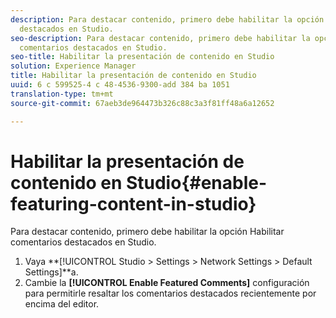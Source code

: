 ```yaml
---
description: Para destacar contenido, primero debe habilitar la opción Habilitar comentarios
  destacados en Studio.
seo-description: Para destacar contenido, primero debe habilitar la opción Habilitar
  comentarios destacados en Studio.
seo-title: Habilitar la presentación de contenido en Studio
solution: Experience Manager
title: Habilitar la presentación de contenido en Studio
uuid: 6 c 599525-4 c 48-4536-9300-add 384 ba 1051
translation-type: tm+mt
source-git-commit: 67aeb3de964473b326c88c3a3f81ff48a6a12652

---
```



# Habilitar la presentación de contenido en Studio{#enable-featuring-content-in-studio}

Para destacar contenido, primero debe habilitar la opción Habilitar comentarios destacados en Studio.

1. Vaya **[!UICONTROL Studio > Settings > Network Settings > Default Settings]**a.
1. Cambie la **[!UICONTROL Enable Featured Comments]** configuración para permitirle resaltar los comentarios destacados recientemente por encima del editor.
